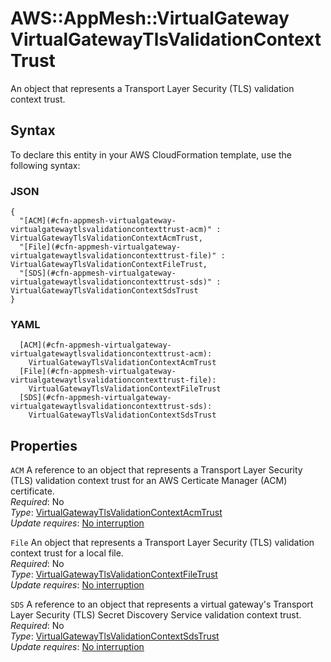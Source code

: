 # AWS::AppMesh::VirtualGateway VirtualGatewayTlsValidationContextTrust<a name="aws-properties-appmesh-virtualgateway-virtualgatewaytlsvalidationcontexttrust"></a>

An object that represents a Transport Layer Security \(TLS\) validation context trust\.

## Syntax<a name="aws-properties-appmesh-virtualgateway-virtualgatewaytlsvalidationcontexttrust-syntax"></a>

To declare this entity in your AWS CloudFormation template, use the following syntax:

### JSON<a name="aws-properties-appmesh-virtualgateway-virtualgatewaytlsvalidationcontexttrust-syntax.json"></a>

```
{
  "[ACM](#cfn-appmesh-virtualgateway-virtualgatewaytlsvalidationcontexttrust-acm)" : VirtualGatewayTlsValidationContextAcmTrust,
  "[File](#cfn-appmesh-virtualgateway-virtualgatewaytlsvalidationcontexttrust-file)" : VirtualGatewayTlsValidationContextFileTrust,
  "[SDS](#cfn-appmesh-virtualgateway-virtualgatewaytlsvalidationcontexttrust-sds)" : VirtualGatewayTlsValidationContextSdsTrust
}
```

### YAML<a name="aws-properties-appmesh-virtualgateway-virtualgatewaytlsvalidationcontexttrust-syntax.yaml"></a>

```
  [ACM](#cfn-appmesh-virtualgateway-virtualgatewaytlsvalidationcontexttrust-acm): 
    VirtualGatewayTlsValidationContextAcmTrust
  [File](#cfn-appmesh-virtualgateway-virtualgatewaytlsvalidationcontexttrust-file): 
    VirtualGatewayTlsValidationContextFileTrust
  [SDS](#cfn-appmesh-virtualgateway-virtualgatewaytlsvalidationcontexttrust-sds): 
    VirtualGatewayTlsValidationContextSdsTrust
```

## Properties<a name="aws-properties-appmesh-virtualgateway-virtualgatewaytlsvalidationcontexttrust-properties"></a>

`ACM`  <a name="cfn-appmesh-virtualgateway-virtualgatewaytlsvalidationcontexttrust-acm"></a>
A reference to an object that represents a Transport Layer Security \(TLS\) validation context trust for an AWS Certicate Manager \(ACM\) certificate\.  
*Required*: No  
*Type*: [VirtualGatewayTlsValidationContextAcmTrust](aws-properties-appmesh-virtualgateway-virtualgatewaytlsvalidationcontextacmtrust.md)  
*Update requires*: [No interruption](https://docs.aws.amazon.com/AWSCloudFormation/latest/UserGuide/using-cfn-updating-stacks-update-behaviors.html#update-no-interrupt)

`File`  <a name="cfn-appmesh-virtualgateway-virtualgatewaytlsvalidationcontexttrust-file"></a>
An object that represents a Transport Layer Security \(TLS\) validation context trust for a local file\.  
*Required*: No  
*Type*: [VirtualGatewayTlsValidationContextFileTrust](aws-properties-appmesh-virtualgateway-virtualgatewaytlsvalidationcontextfiletrust.md)  
*Update requires*: [No interruption](https://docs.aws.amazon.com/AWSCloudFormation/latest/UserGuide/using-cfn-updating-stacks-update-behaviors.html#update-no-interrupt)

`SDS`  <a name="cfn-appmesh-virtualgateway-virtualgatewaytlsvalidationcontexttrust-sds"></a>
A reference to an object that represents a virtual gateway's Transport Layer Security \(TLS\) Secret Discovery Service validation context trust\.  
*Required*: No  
*Type*: [VirtualGatewayTlsValidationContextSdsTrust](aws-properties-appmesh-virtualgateway-virtualgatewaytlsvalidationcontextsdstrust.md)  
*Update requires*: [No interruption](https://docs.aws.amazon.com/AWSCloudFormation/latest/UserGuide/using-cfn-updating-stacks-update-behaviors.html#update-no-interrupt)